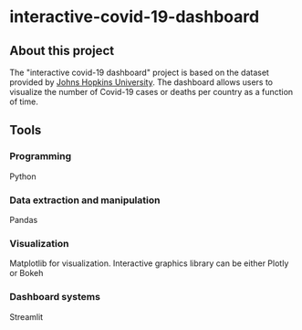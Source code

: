 # interactive-covid-19-dashboard

## **About this project**

The "interactive covid-19 dashboard" project is based on the dataset provided by [Johns Hopkins University](https://github.com/CSSEGISandData/COVID-19). The dashboard allows users to visualize the number of Covid-19 cases or deaths per country as a function of time.

## **Tools**

### Programming
Python

### Data extraction and manipulation
Pandas
### Visualization
Matplotlib for visualization. Interactive graphics library can be either Plotly or Bokeh

### Dashboard systems
Streamlit